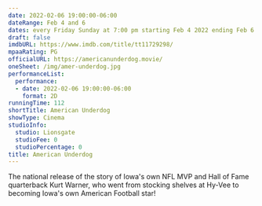 ```yaml
---
date: 2022-02-06 19:00:00-06:00
dateRange: Feb 4 and 6
dates: every Friday Sunday at 7:00 pm starting Feb 4 2022 ending Feb 6  2022
draft: false
imdbURL: https://www.imdb.com/title/tt11729298/
mpaaRating: PG
officialURL: https://americanunderdog.movie/
oneSheet: /img/amer-underdog.jpg
performanceList:
  performance:
  - date: 2022-02-06 19:00:00-06:00
    format: 2D
runningTime: 112
shortTitle: American Underdog
showType: Cinema
studioInfo:
  studio: Lionsgate
  studioFee: 0
  studioPercentage: 0
title: American Underdog
---
```


The national release of the story of Iowa's own NFL MVP and Hall of Fame quarterback Kurt Warner, who went from stocking shelves at Hy-Vee to becoming Iowa's own American Football star!